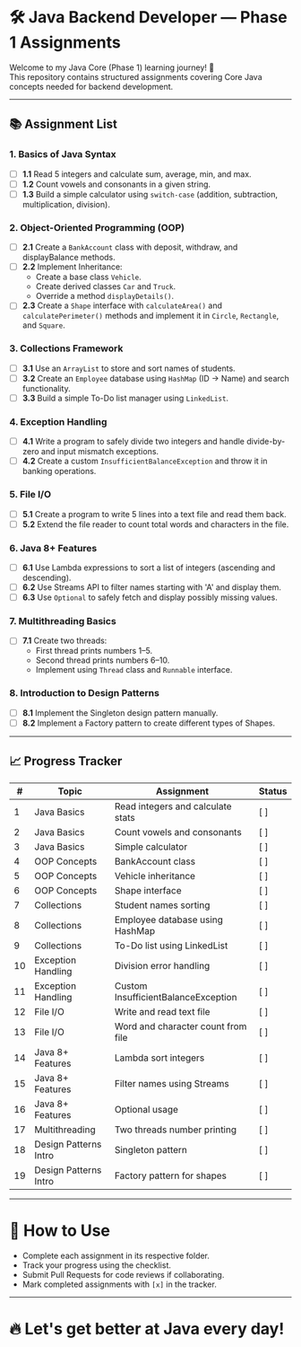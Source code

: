 # 🛠️ Java Backend Developer — Phase 1 Assignments

Welcome to my Java Core (Phase 1) learning journey! 🚀  
This repository contains structured assignments covering Core Java concepts needed for backend development.

---

## 📚 Assignment List

### 1. Basics of Java Syntax
- [ ] **1.1** Read 5 integers and calculate sum, average, min, and max.
- [ ] **1.2** Count vowels and consonants in a given string.
- [ ] **1.3** Build a simple calculator using `switch-case` (addition, subtraction, multiplication, division).

### 2. Object-Oriented Programming (OOP)
- [ ] **2.1** Create a `BankAccount` class with deposit, withdraw, and displayBalance methods.
- [ ] **2.2** Implement Inheritance:
    - Create a base class `Vehicle`.
    - Create derived classes `Car` and `Truck`.
    - Override a method `displayDetails()`.
- [ ] **2.3** Create a `Shape` interface with `calculateArea()` and `calculatePerimeter()` methods and implement it in `Circle`, `Rectangle`, and `Square`.

### 3. Collections Framework
- [ ] **3.1** Use an `ArrayList` to store and sort names of students.
- [ ] **3.2** Create an `Employee` database using `HashMap` (ID → Name) and search functionality.
- [ ] **3.3** Build a simple To-Do list manager using `LinkedList`.

### 4. Exception Handling
- [ ] **4.1** Write a program to safely divide two integers and handle divide-by-zero and input mismatch exceptions.
- [ ] **4.2** Create a custom `InsufficientBalanceException` and throw it in banking operations.

### 5. File I/O
- [ ] **5.1** Create a program to write 5 lines into a text file and read them back.
- [ ] **5.2** Extend the file reader to count total words and characters in the file.

### 6. Java 8+ Features
- [ ] **6.1** Use Lambda expressions to sort a list of integers (ascending and descending).
- [ ] **6.2** Use Streams API to filter names starting with 'A' and display them.
- [ ] **6.3** Use `Optional` to safely fetch and display possibly missing values.

### 7. Multithreading Basics
- [ ] **7.1** Create two threads:
    - First thread prints numbers 1–5.
    - Second thread prints numbers 6–10.
    - Implement using `Thread` class and `Runnable` interface.

### 8. Introduction to Design Patterns
- [ ] **8.1** Implement the Singleton design pattern manually.
- [ ] **8.2** Implement a Factory pattern to create different types of Shapes.

---

## 📈 Progress Tracker

| #  | Topic                   | Assignment                                 | Status  |
|----|--------------------------|--------------------------------------------|---------|
| 1  | Java Basics              | Read integers and calculate stats         | [ ]     |
| 2  | Java Basics              | Count vowels and consonants               | [ ]     |
| 3  | Java Basics              | Simple calculator                         | [ ]     |
| 4  | OOP Concepts             | BankAccount class                         | [ ]     |
| 5  | OOP Concepts             | Vehicle inheritance                       | [ ]     |
| 6  | OOP Concepts             | Shape interface                           | [ ]     |
| 7  | Collections              | Student names sorting                     | [ ]     |
| 8  | Collections              | Employee database using HashMap           | [ ]     |
| 9  | Collections              | To-Do list using LinkedList               | [ ]     |
| 10 | Exception Handling       | Division error handling                   | [ ]     |
| 11 | Exception Handling       | Custom InsufficientBalanceException       | [ ]     |
| 12 | File I/O                 | Write and read text file                  | [ ]     |
| 13 | File I/O                 | Word and character count from file        | [ ]     |
| 14 | Java 8+ Features         | Lambda sort integers                      | [ ]     |
| 15 | Java 8+ Features         | Filter names using Streams                | [ ]     |
| 16 | Java 8+ Features         | Optional usage                            | [ ]     |
| 17 | Multithreading           | Two threads number printing               | [ ]     |
| 18 | Design Patterns Intro    | Singleton pattern                         | [ ]     |
| 19 | Design Patterns Intro    | Factory pattern for shapes                | [ ]     |

---

# 🚀 How to Use
- Complete each assignment in its respective folder.
- Track your progress using the checklist.
- Submit Pull Requests for code reviews if collaborating.
- Mark completed assignments with `[x]` in the tracker.

---

# 🔥 Let's get better at Java every day!
